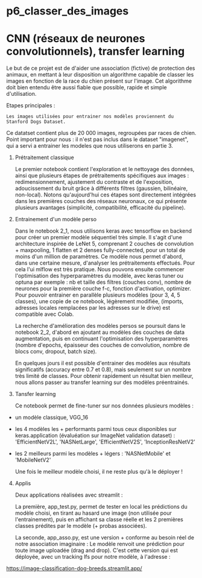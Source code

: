 # p6_classer_des_images
# CNN (réseaux de neurones convolutionnels), transfer learning

Le but de ce projet est de d'aider une association (fictive) de protection des animaux,
en mettant à leur disposition un algorithme capable de classer les images en fonction de la race du chien présent sur l'image.
Cet algorithme doit bien entendu être aussi fiable que possible, rapide et simple d'utilisation.


Etapes principales :

    Les images utilisées pour entrainer nos modèles proviennent du Stanford Dogs Dataset.
Ce datatset contient plus de 20 000 images, regroupées par races de chien.
    Point important pour nous : il n'est pas inclus dans le dataset "imagenet", 
qui a servi a entrainer les modeles que nous utiliserons en partie 3.


1) Prétraitement classique

    Le premier notebook contient l'exploration et le nettoyage des données, ainsi que plusieurs étapes de prétraitements 
spécifiques aux images : redimensionnement, ajustement du contraste et de l'exposition, adoucissement du bruit grâce à différents filtres
(gaussien, bilinéaire, non-local).
    Notons qu'aujourd'hui ces étapes sont directement intégrées dans les premières couches des réseaux neuronaux, ce qui présente plusieurs avantages
(simplicité, compatibilité, efficacité du pipeline).


2) Entrainement d'un modèle perso

    Dans le notebook 2_1, nous utilisons keras avec tensorflow en backend pour créer un premier modèle séquentiel très simple.
Il s'agit d'une architecture inspirée de LeNet 5, comprenant 2 couches de convolution + maxpooling, 1 flatten et 2 denses fully-connected,
pour un total de moins d'un million de paramètres.
    Ce modèle nous permet d'abord, dans une certaine mesure, d'analyser les prétraitements effectués.
Pour cela l'ui mlflow est très pratique.
    Nous pouvons ensuite commencer l'optimisation des hyperparamètres du modèle, avec keras tuner ou optuna par exemple :
nb et taille des filtres (couches conv), nombre de neurones pour la première couche f-c, fonction d'activation, optimizer.
    Pour pouvoir entrainer en parallèle plusieurs modèles (pour 3, 4, 5 classes), une copie de ce notebook, légèrement modifiée,
(imports, adresses locales remplacées par les adresses sur le drive) est compatible avec Colab.

    La recherche d'amélioration des modèles persos se poursuit dans le notebook 2_2, 
d'abord en ajoutant au modèles des couches de data augmentation,
puis en continuant l'optimisation des hyperparamètres (nombre d'epochs, épaisseur des couches de convolution, nombre de blocs conv,
dropout, batch size).

    En quelques jours il est possible d'entrainer des modèles aux résultats significatifs (accuracy entre 0.7 et 0.8), mais seulement
sur un nombre très limité de classes. Pour obtenir rapidement un résultat bien meilleur, nous allons passer au transfer learning
sur des modèles préentrainés. 


3) Tansfer learning

    Ce notebook permet de fine-tuner sur nos données plusieurs modèles :
    
- un modèle classique, VGG_16
- les 4 modèles les + performants parmi tous ceux disponibles sur keras.application (évaluéation sur ImageNet validation dataset) :
'EfficientNetV2L', 'NASNetLarge', 'EfficientNetV2S', 'InceptionResNetV2'
- les 2 meilleurs parmi les modèles + légers : 'NASNetMobile' et 'MobileNetV2'

    Une fois le meilleur modèle choisi, il ne reste plus qu'à le déployer !


4) Applis

    Deux applications réalisées avec streamlit :
    
    La première, app_test.py, permet de tester en local les prédictions du modèle choisi, 
en tirant au hasard une image (non utilisée pour l'entrainement), 
puis en affichant sa classe réelle et les 2 premières classes prédites par le modèle (+ probas associées).

    La seconde, app_asso.py, est une version + conforme au besoin réel de notre association imaginaire :
Le modèle renvoit une prédiction pour toute image uploadée (drag and drop). 
C'est cette version qui est déployée, avec un tracking lfs pour notre modèle, à l'adresse :

https://image-classification-dog-breeds.streamlit.app/ 




